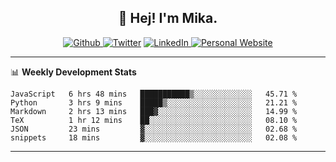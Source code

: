 <h2 align="center">👋 Hej! I'm Mika.</h2>
<p align="center">
  <a 
    href="https://github.com/jonas-mika" 
    target="_blank">
    <img 
      alt="Github" 
      src="https://img.shields.io/badge/GitHub-%2312100E.svg?&style=for-the-badge&logo=Github&logoColor=white"
    />
  </a> 
  <a href="https://www.instagram.com/mikasenghaas/" target="_blank"><img alt="Twitter" src="https://img.shields.io/badge/instagram-%231DA1F2.svg?&style=for-the-badge&logo=instagram&logoColor=white&color=red" /></a> 
  <a 
    href="https://www.linkedin.com/in/jonas-mika-senghaas/" 
    target="_blank">
    <img 
      alt="LinkedIn" 
      src="https://img.shields.io/badge/linkedin-%230077B5.svg?&style=for-the-badge&logo=linkedin&logoColor=white" 
    />
  </a> 
  <a 
    href="http://jonas-mika.de/" 
    target="_blank">
    <img 
      alt="Personal Website" 
      src="https://img.shields.io/endpoint?url=https%3A%2F%2Fjonas-mika.herokuapp.com%2Fbadge&color=grey&labelColor=grey" 
    />
  </a> 
</p>

-------

📊 **Weekly Development Stats**
<!--START_SECTION:waka-->

```text
JavaScript   6 hrs 48 mins   ███████████▒░░░░░░░░░░░░░   45.71 %
Python       3 hrs 9 mins    █████▒░░░░░░░░░░░░░░░░░░░   21.21 %
Markdown     2 hrs 13 mins   ███▓░░░░░░░░░░░░░░░░░░░░░   14.99 %
TeX          1 hr 12 mins    ██░░░░░░░░░░░░░░░░░░░░░░░   08.10 %
JSON         23 mins         ▓░░░░░░░░░░░░░░░░░░░░░░░░   02.68 %
snippets     18 mins         ▓░░░░░░░░░░░░░░░░░░░░░░░░   02.08 %
```

<!--END_SECTION:waka-->

-------

